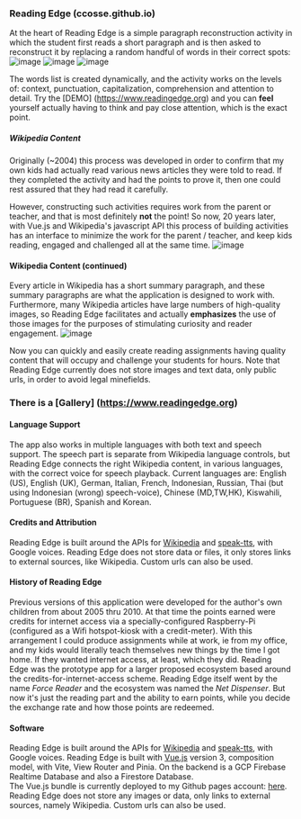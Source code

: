 ### Reading Edge (ccosse.github.io)
At the heart of Reading Edge is a simple paragraph reconstruction activity in which the student first reads
a short paragraph and is then asked to reconstruct it by replacing a random handful of words in their correct
spots:
![image](https://user-images.githubusercontent.com/5249621/233723143-a471a8ec-b0d0-45c1-888e-c14b0bcc7fa2.png)
![image](https://user-images.githubusercontent.com/5249621/233723552-2c8c3b94-10ec-44f1-82d2-5e4f97ea9367.png)
![image](https://user-images.githubusercontent.com/5249621/233723781-2974927f-98a8-48a8-be37-5ce6b51588d1.png)

The words list is created dynamically, and the activity works on the levels of: context, punctuation, 
capitalization, comprehension and attention to detail.  Try the [DEMO] (https://www.readingedge.org) and you can 
__feel__ yourself actually having to think and pay close attention, which is the exact point.

##### Wikipedia Content
Originally (~2004) this process was developed in order to confirm that my own kids had actually read
various news articles they were told to read. If they completed the activity and had the points to prove it, then
one could rest assured that they had read it carefully.

However, constructing such activities requires work from the parent or teacher, and that is most definitely __not__ the point!
So now, 20 years later, with Vue.js and Wikipedia's javascript API this process of building activities has an interface 
to minimize the work for the parent / teacher, and keep kids reading, engaged and challenged all at the same time.
![image](https://user-images.githubusercontent.com/5249621/233731964-3d59f01c-77ef-40fe-a5fa-93f537d3fb7f.png)

#### Wikipedia Content (continued)
Every article in Wikipedia has a short summary paragraph, and these summary paragraphs are what the application
is designed to work with. Furthermore, many Wikipedia articles have large numbers of high-quality images, so Reading Edge
facilitates and actually __emphasizes__ the use of those images for the purposes of stimulating curiosity and reader engagement.
![image](https://user-images.githubusercontent.com/5249621/233734238-5ef7bcc9-899f-42ee-adbe-377a0616dd66.png)

Now you can quickly and easily create reading assignments having quality content that will occupy and challenge your 
students for hours. Note that Reading Edge currently does not store images and text data, only public urls, in order to
avoid legal minefields.

### There is a [Gallery] (https://www.readingedge.org)

#### Language Support
The app also works in multiple languages with both text and speech support. The speech part is separate from Wikipedia
language controls, but Reading Edge connects the right Wikipedia content, in various languages, with the correct 
voice for speech playback.  Current languages are: English (US), English (UK), German, Italian, French, Indonesian, Russian,
Thai (but using Indonesian (wrong) speech-voice), Chinese (MD,TW,HK), Kiswahili, Portuguese (BR), Spanish and Korean.

#### Credits and Attribution
Reading Edge is built around the APIs for <a target="_blank" href="https://www.npmjs.com/package/wikipedia">Wikipedia</a> 
and <a target="_blank" href="https://www.npmjs.com/package/speak-tts">speak-tts</a>, with Google voices.
Reading Edge does not store data or files, it only stores links to external sources, like Wikipedia. Custom urls can also be used. 

#### History of Reading Edge
Previous versions of this application were developed for the author's own children from about 2005 thru 2010.
At that time the points earned were credits for internet access via a specially-configured Raspberry-Pi 
(configured as a Wifi hotspot-kiosk with a credit-meter). With this arrangement I could produce assignments while
at work, ie from my office, and my kids would literally teach themselves new things by the time I got home.  If they
wanted internet access, at least, which they did.  Reading Edge was the prototype app for a larger proposed ecosystem
based around the credits-for-internet-access scheme. Reading Edge itself went by the name <i>Force Reader</i> and
the ecosystem was named the <i>Net Dispenser</i>.  But now it's just the reading part and the ability to earn points, while you decide
the exchange rate and how those points are redeemed. 


#### Software
Reading Edge is built around the APIs for <a target="_blank" href="https://www.npmjs.com/package/wikipedia">Wikipedia</a> 
and <a target="_blank" href="https://www.npmjs.com/package/speak-tts">speak-tts</a>, with Google voices.
Reading Edge is built with <a target="_blank" href="https://vuejs.org">Vue.js</a> version 3, composition model, 
with Vite, View Router and Pinia. On the backend is a GCP Firebase Realtime Database and also a Firestore Database.  
The Vue.js bundle is currently deployed to my Github pages account: <a href="https://ccosse.github.io">here</a>.  
Reading Edge does not store any images or data, only links to external sources, namely Wikipedia. Custom urls 
can also be used.
